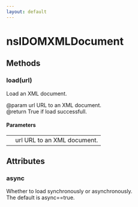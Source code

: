 ```yaml
---
layout: default
---
```


# nsIDOMXMLDocument #

## Methods ##

### load(url) ###
  
Load an XML document.  
  
@param  url URL to an XML document.  
@return     True if load successfull.  
  

#### Parameters ####

<table>

<tr>
<td></td>
<td>url URL to an XML document.  
</td>
</tr>

</table>

## Attributes ##

### async ###
  
Whether to load synchronously or asynchronously.  
The default is async==true.  
  
